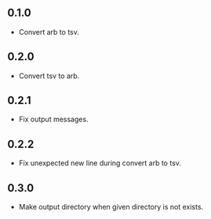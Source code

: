 ## 0.1.0

- Convert arb to tsv.

## 0.2.0

- Convert tsv to arb.

## 0.2.1

- Fix output messages.

## 0.2.2

- Fix unexpected new line during convert arb to tsv.

## 0.3.0

- Make output directory when given directory is not exists.
